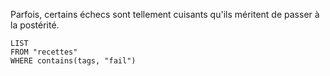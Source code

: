 Parfois, certains échecs sont tellement cuisants qu'ils méritent de passer à la postérité.

```dataview
LIST
FROM "recettes"
WHERE contains(tags, "fail")
```
